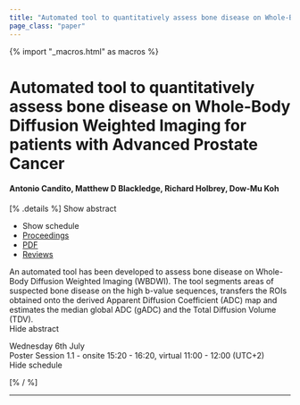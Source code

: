 ```yaml
---
title: "Automated tool to quantitatively assess bone disease on Whole-Body Diffusion Weighted Imaging for patients with Advanced Prostate Cancer"
page_class: "paper"
---
```


{% import "_macros.html" as macros %}

# Automated tool to quantitatively assess bone disease on Whole-Body Diffusion Weighted Imaging for patients with Advanced Prostate Cancer

#### Antonio Candito, Matthew D Blackledge, Richard Holbrey, Dow-Mu Koh

[% .details %]
<a class="toggle_visibility" data-selector=".abstract" data-level="3">Show abstract</a>
- <a class="toggle_visibility" data-selector=".schedule" data-level="3">Show schedule</a>
- <a href="">Proceedings</a>
- <a href="https://openreview.net/pdf?id=5oPy4t-2iKE">PDF</a>
- <a href="https://openreview.net/forum?id=5oPy4t-2iKE">Reviews</a>

<p>
    <span class="abstract">
        An automated tool has been developed to assess bone disease on Whole-Body Diffusion Weighted Imaging (WBDWI). The tool segments areas of suspected bone disease on the high b-value sequences, transfers the ROIs obtained onto the derived Apparent Diffusion Coefficient (ADC) map and estimates the median global ADC (gADC) and the Total Diffusion Volume (TDV).
        <br>
        <span class="actions"><a class="toggle_visibility" data-level="2">Hide abstract</a></span>
    </span>
</p>

<p>
    <span class="schedule">
        Wednesday 6th July<br>Poster Session 1.1 - onsite 15:20 - 16:20, virtual 11:00 - 12:00 (UTC+2)
        <br>
        <span class="actions"><a class="toggle_visibility" data-level="2">Hide schedule</a></span>
    </span>
</p>

[% / %]


---
<!-- { macros.presentation('', '', 720, 450) } -->
